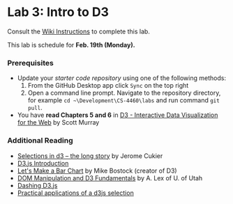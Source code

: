 # Lab 3: Intro to D3
Consult the [Wiki Instructions](https://github.gatech.edu/CS4460-Spring2018/Labs/wiki/Lab-3%3A-Intro-to-D3) to complete this lab.

This lab is schedule for **Feb. 19th (Monday).**

### Prerequisites
* Update your *starter code repository* using one of the following methods:
    1. From the GitHub Desktop app click `Sync` on the top right
    2. Open a command line prompt. Navigate to the repository directory, for example `cd ~\Development\CS-4460\labs` and run command `git pull`.
* You have **read Chapters 5 and 6** in [D3 - Interactive Data Visualization for the Web](http://chimera.labs.oreilly.com/books/1230000000345/ch05.html) by Scott Murray

### Additional Reading

* [Selections in d3 – the long story](http://www.jeromecukier.net/blog/2013/03/) by Jerome Cukier
* [D3.js Introduction](https://d3js.org/#introduction)
* [Let's Make a Bar Chart](https://bost.ocks.org/mike/bar/) by Mike Bostock (creator of D3)
* [DOM Manipulation and D3 Fundamentals](http://dataviscourse.net/2015/lectures/lecture-d3/) by A. Lex of U. of Utah
* [Dashing D3.js](https://www.dashingd3js.com/)
* [Practical applications of a d3js selection](https://github.com/billautomata/d3js_design_patterns/blob/master/volume-3.md)
